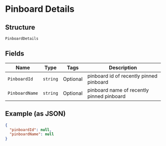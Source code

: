 
# Pinboard Details

## Structure

`PinboardDetails`

## Fields

| Name | Type | Tags | Description |
|  --- | --- | --- | --- |
| `PinboardId` | `string` | Optional | pinboard id of recently pinned pinboard |
| `PinboardName` | `string` | Optional | pinboard name of recently pinned pinboard |

## Example (as JSON)

```json
{
  "pinboardId": null,
  "pinboardName": null
}
```

